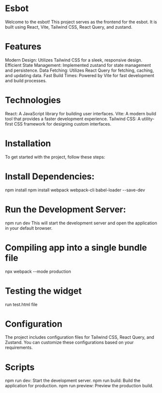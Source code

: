 # Esbot

Welcome to the esbot! This project serves as the frontend for the esbot. It is built using React, Vite, Tailwind CSS, React Query, and zustand.

# Features

Modern Design: Utilizes Tailwind CSS for a sleek, responsive design.
Efficient State Management: Implemented zustand for state management and persistence.
Data Fetching: Utilizes React Query for fetching, caching, and updating data.
Fast Build Times: Powered by Vite for fast development and build processes.

# Technologies

React: A JavaScript library for building user interfaces.
Vite: A modern build tool that provides a faster development experience.
Tailwind CSS: A utility-first CSS framework for designing custom interfaces.

# Installation

To get started with the project, follow these steps:

# Install Dependencies:

npm install
npm install webpack webpack-cli babel-loader --save-dev

# Run the Development Server:

npm run dev
This will start the development server and open the application in your default browser.

# Compiling app into a single bundle file 
npx webpack --mode production

# Testing the widget
run test.html file 

# Configuration

The project includes configuration files for Tailwind CSS, React Query, and Zustand. You can customize these configurations based on your requirements.

# Scripts

npm run dev: Start the development server.
npm run build: Build the application for production.
npm run preview: Preview the production build.
